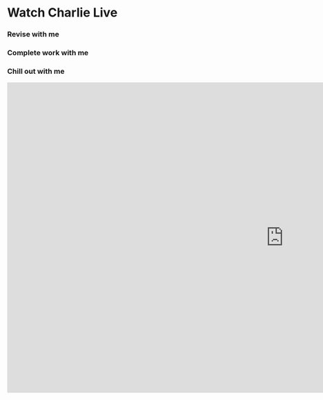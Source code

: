 # Watch Charlie Live
### Revise with me
### Complete work with me
### Chill out with me

<iframe src="https://player.twitch.tv/?channel=livecharliej&parent=www.github.com" frameborder="0" allowfullscreen="true" scrolling="no" height="720" width="1280"></iframe>
